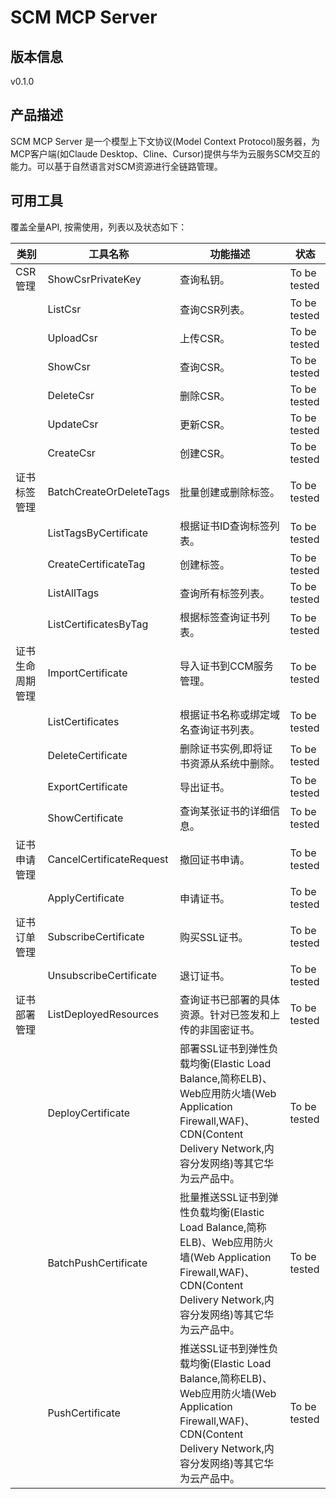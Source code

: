 # SCM MCP Server 

## 版本信息
v0.1.0

## 产品描述

SCM MCP Server 是一个模型上下文协议(Model Context Protocol)服务器，为MCP客户端(如Claude Desktop、Cline、Cursor)提供与华为云服务SCM交互的能力。可以基于自然语言对SCM资源进行全链路管理。

## 可用工具
覆盖全量API, 按需使用，列表以及状态如下：

| 类别 | 工具名称 | 功能描述 | 状态 |
| --- | --- | --- | --- |
| CSR管理 | ShowCsrPrivateKey | 查询私钥。 | To be tested |
|  | ListCsr | 查询CSR列表。 | To be tested |
|  | UploadCsr | 上传CSR。 | To be tested |
|  | ShowCsr | 查询CSR。 | To be tested |
|  | DeleteCsr | 删除CSR。 | To be tested |
|  | UpdateCsr | 更新CSR。 | To be tested |
|  | CreateCsr | 创建CSR。 | To be tested |
| 证书标签管理 | BatchCreateOrDeleteTags | 批量创建或删除标签。 | To be tested |
|  | ListTagsByCertificate | 根据证书ID查询标签列表。 | To be tested |
|  | CreateCertificateTag | 创建标签。 | To be tested |
|  | ListAllTags | 查询所有标签列表。 | To be tested |
|  | ListCertificatesByTag | 根据标签查询证书列表。 | To be tested |
| 证书生命周期管理 | ImportCertificate | 导入证书到CCM服务管理。 | To be tested |
|  | ListCertificates | 根据证书名称或绑定域名查询证书列表。 | To be tested |
|  | DeleteCertificate | 删除证书实例,即将证书资源从系统中删除。 | To be tested |
|  | ExportCertificate | 导出证书。 | To be tested |
|  | ShowCertificate | 查询某张证书的详细信息。 | To be tested |
| 证书申请管理 | CancelCertificateRequest | 撤回证书申请。 | To be tested |
|  | ApplyCertificate | 申请证书。 | To be tested |
| 证书订单管理 | SubscribeCertificate | 购买SSL证书。 | To be tested |
|  | UnsubscribeCertificate | 退订证书。 | To be tested |
| 证书部署管理 | ListDeployedResources | 查询证书已部署的具体资源。针对已签发和上传的非国密证书。 | To be tested |
|  | DeployCertificate | 部署SSL证书到弹性负载均衡(Elastic Load Balance,简称ELB)、Web应用防火墙(Web Application Firewall,WAF)、CDN(Content Delivery Network,内容分发网络)等其它华为云产品中。 | To be tested |
|  | BatchPushCertificate | 批量推送SSL证书到弹性负载均衡(Elastic Load Balance,简称ELB)、Web应用防火墙(Web Application Firewall,WAF)、CDN(Content Delivery Network,内容分发网络)等其它华为云产品中。 | To be tested |
|  | PushCertificate | 推送SSL证书到弹性负载均衡(Elastic Load Balance,简称ELB)、Web应用防火墙(Web Application Firewall,WAF)、CDN(Content Delivery Network,内容分发网络)等其它华为云产品中。 | To be tested |
